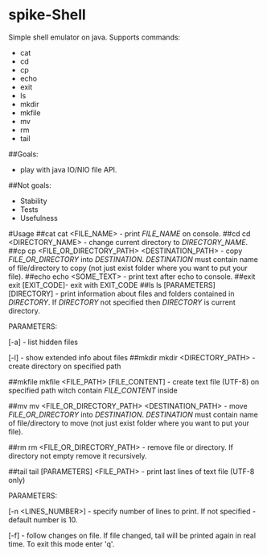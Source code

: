 # spike-Shell

Simple shell emulator on java.
Supports commands:
- cat
- cd
- cp
- echo
- exit
- ls 
- mkdir
- mkfile
- mv
- rm
- tail

##Goals:
- play with java IO/NIO file API.

##Not goals:
- Stability
- Tests
- Usefulness
 
#Usage
##cat
cat \<FILE_NAME\> - print _FILE_NAME_ on console.
##cd
cd \<DIRECTORY_NAME\> - change current directory to _DIRECTORY_NAME_.
##cp
cp \<FILE_OR_DIRECTORY_PATH\>  \<DESTINATION_PATH\> - copy _FILE_OR_DIRECTORY_ into _DESTINATION_. _DESTINATION_ must contain name of file/directory to copy (not just exist folder where you want to put your file).
##echo
echo \<SOME_TEXT\> - print text after echo to console.
##exit
exit [EXIT_CODE]- exit with EXIT_CODE
##ls
ls [PARAMETERS] [DIRECTORY] - print information about files and folders contained in _DIRECTORY_. If _DIRECTORY_ not specified then _DIRECTORY_ is current directory.

PARAMETERS:

[-a] - list hidden files

[-l] - show extended info about files
##mkdir
mkdir \<DIRECTORY_PATH\> - create directory on specified path

##mkfile
mkfile \<FILE_PATH\> [FILE_CONTENT] - create text file (UTF-8) on specified path witch contain _FILE_CONTENT_ inside

##mv 
mv \<FILE_OR_DIRECTORY_PATH\>  \<DESTINATION_PATH\> - move _FILE_OR_DIRECTORY_ into _DESTINATION_. _DESTINATION_ must contain name of file/directory to move (not just exist folder where you want to put your file).

##rm
rm \<FILE_OR_DIRECTORY_PATH\> - remove file or directory. If directory not empty remove it recursively.

##tail
tail [PARAMETERS] \<FILE_PATH\> - print last lines of text file (UTF-8 only) 

PARAMETERS:

[-n \<LINES_NUMBER\>] - specify number of lines to print. If not specified - default number is 10.

[-f] - follow changes on file. If file changed, tail will be printed again in real time. To exit this mode enter 'q'.
